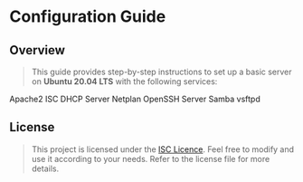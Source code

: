 # Configuration Guide

## Overview

> This guide provides step-by-step instructions to set up a basic server on **Ubuntu 20.04 LTS** with the following services:

Apache2
ISC DHCP Server
Netplan
OpenSSH Server
Samba
vsftpd

## License

> This project is licensed under the [ISC Licence](LICENCE.md). Feel free to modify and use it according to your needs. Refer to the license file for more details.

